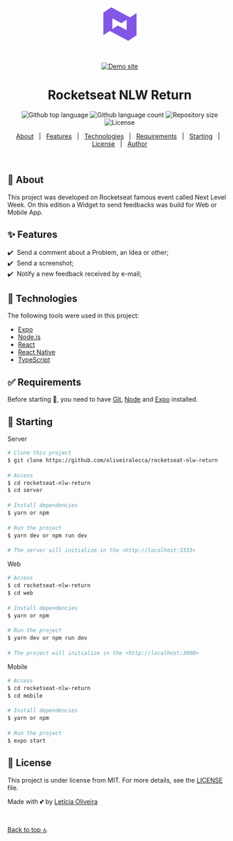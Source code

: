 <div align="center" id="top"> 
  <img src="./.github/app.png" alt="Rocketseat NLW Return" />

  &#xa0;
	
  <a href="https://rocketseat-nlw-return-nine.vercel.app" target="_blank"><img alt="Demo site" src="https://img.shields.io/badge/%F0%9F%94%97-demo-FF69B4"></a>
</div>

<h1 align="center">Rocketseat NLW Return</h1>

<p align="center">
  <img alt="Github top language" src="https://img.shields.io/github/languages/top/oliveiralecca/rocketseat-nlw-return?color=56BEB8">

  <img alt="Github language count" src="https://img.shields.io/github/languages/count/oliveiralecca/rocketseat-nlw-return?color=56BEB8">

  <img alt="Repository size" src="https://img.shields.io/github/repo-size/oliveiralecca/rocketseat-nlw-return?color=56BEB8">

  <img alt="License" src="https://img.shields.io/github/license/oliveiralecca/rocketseat-nlw-return?color=56BEB8">

  <!-- <img alt="Github issues" src="https://img.shields.io/github/issues/{{YOUR_GITHUB_USERNAME}}/rocketseat-nlw-return?color=56BEB8" /> -->

  <!-- <img alt="Github forks" src="https://img.shields.io/github/forks/{{YOUR_GITHUB_USERNAME}}/rocketseat-nlw-return?color=56BEB8" /> -->

  <!-- <img alt="Github stars" src="https://img.shields.io/github/stars/{{YOUR_GITHUB_USERNAME}}/rocketseat-nlw-return?color=56BEB8" /> -->
</p>

<!-- Status -->

<!-- <h4 align="center"> 
	🚧  Rocketseat Nlw Return 🚀 Under construction...  🚧
</h4> 

<hr> -->

<p align="center">
  <a href="#dart-about">About</a> &#xa0; | &#xa0; 
  <a href="#sparkles-features">Features</a> &#xa0; | &#xa0;
  <a href="#rocket-technologies">Technologies</a> &#xa0; | &#xa0;
  <a href="#white_check_mark-requirements">Requirements</a> &#xa0; | &#xa0;
  <a href="#checkered_flag-starting">Starting</a> &#xa0; | &#xa0;
  <a href="#memo-license">License</a> &#xa0; | &#xa0;
  <a href="https://github.com/oliveiralecca" target="_blank">Author</a>
</p>

<br>

## :dart: About ##

This project was developed on Rocketseat famous event called Next Level Week. On this edition a Widget to send feedbacks was build for Web or Mobile App.

## :sparkles: Features ##

:heavy_check_mark: &nbsp;Send a comment about a Problem, an Idea or other;\
:heavy_check_mark: &nbsp;Send a screenshot;\
:heavy_check_mark: &nbsp;Notify a new feedback received by e-mail;

## :rocket: Technologies ##

The following tools were used in this project:

- [Expo](https://expo.io/)
- [Node.js](https://nodejs.org/en/)
- [React](https://pt-br.reactjs.org/)
- [React Native](https://reactnative.dev/)
- [TypeScript](https://www.typescriptlang.org/)

## :white_check_mark: Requirements ##

Before starting :checkered_flag:, you need to have [Git](https://git-scm.com), [Node](https://nodejs.org/en/) and [Expo](https://expo.io/) installed.

## :checkered_flag: Starting ##
Server

```bash
# Clone this project
$ git clone https://github.com/oliveiralecca/rocketseat-nlw-return

# Access
$ cd rocketseat-nlw-return
$ cd server

# Install dependencies
$ yarn or npm

# Run the project
$ yarn dev or npm run dev

# The server will initialize in the <http://localhost:3333>
```

Web

```bash
# Access
$ cd rocketseat-nlw-return
$ cd web

# Install dependencies
$ yarn or npm

# Run the project
$ yarn dev or npm run dev

# The project will initialize in the <http://localhost:3000>
```

Mobile

```bash
# Access
$ cd rocketseat-nlw-return
$ cd mobile

# Install dependencies
$ yarn or npm

# Run the project
$ expo start
```

## :memo: License ##

This project is under license from MIT. For more details, see the [LICENSE](LICENSE) file.


Made with 💕 by <a href="https://github.com/oliveiralecca" target="_blank">Letícia Oliveira</a>

&#xa0;

<a href="#top">Back to top :top:</a>
